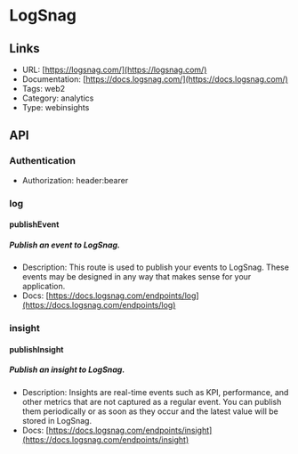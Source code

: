 # LogSnag

## Links

* URL: [https://logsnag.com/](https://logsnag.com/)
* Documentation: [https://docs.logsnag.com/](https://docs.logsnag.com/)
* Tags: web2
* Category: analytics
* Type: webinsights

## API

### Authentication

* Authorization: header:bearer

### log

#### publishEvent

##### Publish an event to LogSnag.

* Description: This route is used to publish your events to LogSnag. These events may be designed in any way that makes sense for your application.
* Docs: [https://docs.logsnag.com/endpoints/log](https://docs.logsnag.com/endpoints/log)

### insight

#### publishInsight

##### Publish an insight to LogSnag.

* Description: Insights are real-time events such as KPI, performance, and other metrics that are not captured as a regular event. You can publish them periodically or as soon as they occur and the latest value will be stored in LogSnag.
* Docs: [https://docs.logsnag.com/endpoints/insight](https://docs.logsnag.com/endpoints/insight)
